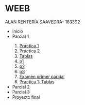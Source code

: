 # WEEB
ALAN RENTERÍA SAAVEDRA- 183392
</head>
<body>
<p>
		<ul>
			<li>Inicio</li>
			<li>Parcial 1</li>
				<ol type="1">
					<li><a href="prac1.html">Práctica 1</a></li>
					<li><a href="informacion.html">Práctica 2</a></li>
					<li><a href="tablas.html">Tablas</a></li>
					<li><a href="">p1</li>
					<li><a href="">p2</li>
					<li><a href="">p3</li>
					<li><a href="Examen-practico.html">Examen primer parcial</a></li>
					<li><a href="Practica 1-Tablas.html">Practica 1: Tablas</a></li>
				</ol>
			<li>Parcial 2</li>
			<li>Parcial 3</li>
			<li>Proyecto final</li>
		</ul>
	</p>
</body>
</html>
